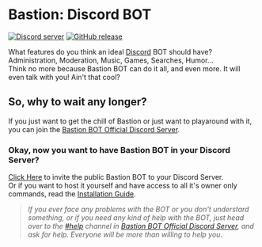 # Bastion: Discord BOT
<a href="https://discord.gg/fzx8fkt"><img src="https://discordapp.com/api/guilds/267022940967665664/embed.png" alt="Discord server" /></a> [![GitHub release](https://img.shields.io/github/release/snkrsnkampa/Bastion.svg?style=flat)](https://bastion.js.org/changes)
<!--[![Github All Releases](https://img.shields.io/github/downloads/snkrsnkampa/Bastion/total.svg?style=flat-square)]()-->  
What features do you think an ideal [Discord](https://discordapp.com) BOT should have?  
Administration, Moderation, Music, Games, Searches, Humor...  
Think no more because Bastion BOT can do it all, and even more. It will even talk with you! Ain't that cool?

## So, why to wait any longer?
If you just want to get the chill of Bastion or just want to playaround with it, you can join the [Bastion BOT Official Discord Server](https://discord.gg/fzx8fkt).

### Okay, now you want to have Bastion BOT in your Discord Server?
[Click Here](https://discordapp.com/oauth2/authorize?client_id=267035345537728512&scope=bot&permissions=2146958463) to invite the public Bastion BOT to your Discord Server.  
Or if you want to host it yourself and have access to all it's owner only commands, read the [Installation Guide](https://bastion.js.org/guide).

> *If you ever face any problems with the BOT or you don't understard something, or if you need any kind of help with the BOT, just head over to the [#help](https://discord.gg/fzx8fkt) channel in [Bastion BOT Official Discord Server](https://discord.gg/fzx8fkt), and ask for help. Everyone will be more than willing to help you.*
